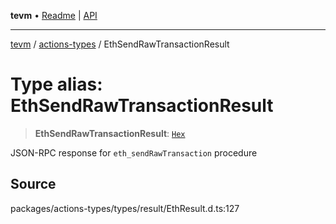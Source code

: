 **tevm** • [Readme](../../README.md) \| [API](../../modules.md)

***

[tevm](../../README.md) / [actions-types](../README.md) / EthSendRawTransactionResult

# Type alias: EthSendRawTransactionResult

> **EthSendRawTransactionResult**: [`Hex`](Hex.md)

JSON-RPC response for `eth_sendRawTransaction` procedure

## Source

packages/actions-types/types/result/EthResult.d.ts:127
